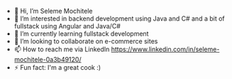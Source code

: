 - 👋 Hi, I’m Seleme Mochitele
- 👀 I’m interested in backend development using Java and C# and a bit of fullstack using Angular and Java/C#
- 🌱 I’m currently learning fullstack development
- 💞️ I’m looking to collaborate on e-commerce sites
- 📫 How to reach me via LinkedIn https://www.linkedin.com/in/seleme-mochitele-0a3b49120/
- ⚡ Fun fact: I'm a great cook :)

<!---
smochitele/smochitele is a ✨ special ✨ repository because its `README.md` (this file) appears on your GitHub profile.
You can click the Preview link to take a look at your changes.
--->

